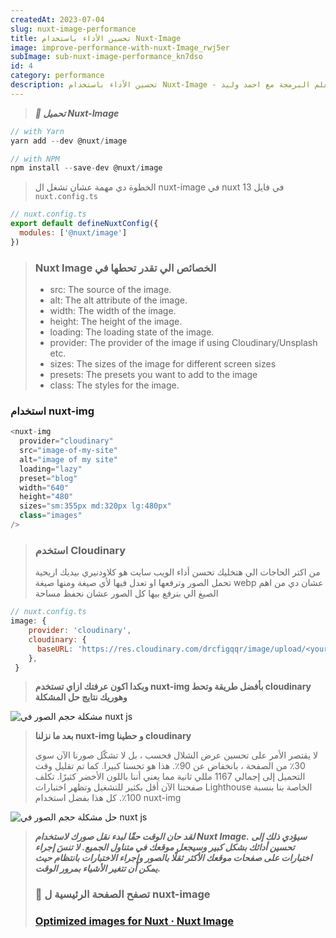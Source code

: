 ```yaml
---
createdAt: 2023-07-04
slug: nuxt-image-performance
title: تحسين الأداء باستخدام Nuxt-Image
image: improve-performance-with-nuxt-Image_rwj5er
subImage: sub-nuxt-image-performance_kn7dso
id: 4
category: performance
description: تحسين الأداء باستخدام Nuxt-Image - تعلم البرمجة مع احمد وليد
---
```

>  ***🚀 تحميل Nuxt-Image***

```javascript
// with Yarn
yarn add --dev @nuxt/image

// with NPM
npm install --save-dev @nuxt/image
```

> ا﻿لخطوة دي مهمة عشان تشغل ال nuxt-image في nuxt 13 في فايل `nuxt.config.ts`

```javascript
// nuxt.config.ts
export default defineNuxtConfig({
  modules: ['@nuxt/image']
})
```

> ### Nuxt Image الخصائص الي تقدر تحطها في
>
> * src: The source of the image.
> * alt: The alt attribute of the image.
> * width: The width of the image.
> * height: The height of the image.
> * loading: The loading state of the image.
> * provider: The provider of the image if using Cloudinary/Unsplash etc.
> * sizes: The sizes of the image for different screen sizes
> * presets: The presets you want to add to the image
> * class: The styles for the image.

### ا﻿ستخدام nuxt-img

```javascript
<nuxt-img
  provider="cloudinary"
  src="image-of-my-site"
  alt="image of my site"
  loading="lazy"
  preset="blog"
  width="640"
  height="480"
  sizes="sm:355px md:320px lg:480px"
  class="images"
/>
```

> ### ا﻿ستخدم Cloudinary
>
> م﻿ن اكتر الحاجات الي هتخليك تحسن أداء الويب سايت هو كلاودنيري بيديك اريحية تحمل الصور وترفعها او تعدل فيها لأي صيغة ومنها صيغة webp عشان دي من اهم الصيغ الي بنرفع بيها كل الصور عشان نحفظ مساحة

```javascript
// nuxt.config.ts
image: {
    provider: 'cloudinary',
    cloudinary: {
      baseURL: 'https://res.cloudinary.com/drcfigqqr/image/upload/<your-id>/',
    },
 }
```

> **و﻿بكدا اكون عرفتك ازاي تستخدم nuxt-img بأفضل طريقة وتحط cloudinary وهوريك نتايج حل المشكلة**

![مشكلة حجم الصور في nuxt js](https://res.cloudinary.com/drcfigqqr/image/upload/v1688500786/Screenshot_49_t8lync.webp "مشكلة حجم الصور في nuxt js")

> **ب﻿عد ما نزلنا nuxt-img و حطينا cloudinary** 
>
> لا يقتصر الأمر على تحسين عرض الشلال فحسب ، بل لا تشكّل صورنا الآن سوى 30٪ من الصفحة ، بانخفاض عن 90٪. هذا هو تحسنا كبيرا. كما تم تقليل وقت التحميل إلى إجمالي 1167 مللي ثانية مما يعني أننا باللون الأخضر كثيرًا. تكلف صفحتنا الآن أقل بكثير للتشغيل وتظهر اختبارات Lighthouse الخاصة بنا بنسبة 100٪. كل هذا بفضل استخدام nuxt-img

![حل مشكلة حجم الصور في nuxt js](https://res.cloudinary.com/drcfigqqr/image/upload/v1688501041/Screenshot_50_hn9wjq.webp "حل مشكلة حجم الصور في nuxt js")

> ***لقد حان الوقت حقًا لبدء نقل صورك لاستخدام Nuxt Image. سيؤدي ذلك إلى تحسين أدائك بشكل كبير وسيجعل موقعك في متناول الجميع. لا تنسَ إجراء اختبارات على صفحات موقعك الأكثر ثقلًا بالصور وإجراء الاختبارات بانتظام حيث يمكن أن تتغير الأشياء بمرور الوقت.***
>
> ### 📝 تصفح الصفحة الرئيسية ل nuxt-image
>
> ### [Optimized images for Nuxt · Nuxt Image](https://image.nuxtjs.org/)